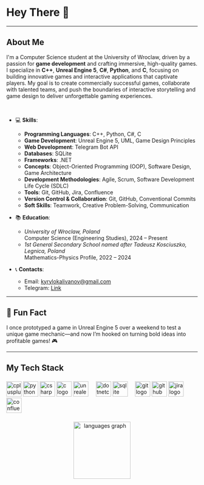 <h1 align="left">Hey There 👋</h1>

---

<h2 align="left">About Me</h2>

I'm a Computer Science student at the University of Wroclaw, driven by a passion for **game development** and crafting immersive, high-quality games. I specialize in **C++**, **Unreal Engine 5**, **C#**, **Python**, and **С**, focusing on building innovative games and interactive applications that captivate players. My goal is to create commercially successful games, collaborate with talented teams, and push the boundaries of interactive storytelling and game design to deliver unforgettable gaming experiences.

<p>‎  </p>

- 💻 **Skills**:  
  - **Programming Languages**: C++, Python, C#, C  
  - **Game Development**: Unreal Engine 5, UML, Game Design Principles  
  - **Web Development**: Telegram Bot API  
  - **Databases**: SQLite  
  - **Frameworks**: .NET  
  - **Concepts**: Object-Oriented Programming (OOP), Software Design, Game Architecture  
  - **Development Methodologies**: Agile, Scrum, Software Development Life Cycle (SDLC)  
  - **Tools**: Git, GitHub, Jira, Confluence  
  - **Version Control & Collaboration**: Git, GitHub, Conventional Commits  
  - **Soft Skills**: Teamwork, Creative Problem-Solving, Communication

- 📚 **Education**:  
  - *University of Wroclaw, Poland*  
    Computer Science (Engineering Studies), 2024 – Present  
  - *1st General Secondary School named after Tadeusz Kosciuszko, Legnica, Poland*  
    Mathematics-Physics Profile, 2022 – 2024

- 📞 **Contacts**:  
  - Email: kyrylokalivanov@gmail.com   
  - Telegram: [Link](https://t.me/Kyrylo0403)

---

## 🎲 Fun Fact
I once prototyped a game in Unreal Engine 5 over a weekend to test a unique game mechanic—and now I’m hooked on turning bold ideas into profitable games! 🎮

---

<h2 align="left">My Tech Stack</h2>

###

<div align="left">
  <img src="https://cdn.jsdelivr.net/gh/devicons/devicon/icons/cplusplus/cplusplus-original.svg" height="40" alt="cplusplus logo"  />
  <img src="https://cdn.jsdelivr.net/gh/devicons/devicon/icons/python/python-original.svg" height="40" alt="python logo"  />
  <img src="https://cdn.jsdelivr.net/gh/devicons/devicon/icons/csharp/csharp-original.svg" height="40" alt="csharp logo"  />
  <img src="https://cdn.jsdelivr.net/gh/devicons/devicon/icons/c/c-original.svg" height="40" alt="c logo"  />
  <img src="https://cdn.jsdelivr.net/gh/devicons/devicon/icons/unrealengine/unrealengine-original.svg" height="40" alt="unrealengine logo"  />
  <img width="12" />
  <img src="https://cdn.jsdelivr.net/gh/devicons/devicon/icons/dotnetcore/dotnetcore-original.svg" height="40" alt="dotnetcore logo"  />
  <img src="https://cdn.jsdelivr.net/gh/devicons/devicon/icons/sqlite/sqlite-original.svg" height="40" alt="sqlite logo"  />
  <img width="12" />
  <img src="https://cdn.jsdelivr.net/gh/devicons/devicon/icons/git/git-original.svg" height="40" alt="git logo"  />
  <img src="https://cdn.jsdelivr.net/gh/devicons/devicon/icons/github/github-original.svg" height="40" alt="github logo"  />
  <img src="https://cdn.jsdelivr.net/gh/devicons/devicon/icons/jira/jira-original.svg" height="40" alt="jira logo"  />
  <img src="https://cdn.jsdelivr.net/gh/devicons/devicon/icons/confluence/confluence-original.svg" height="40" alt="confluence logo"  />
</div>

###

<div align="center">
  <img src="https://github-readme-stats.vercel.app/api/top-langs?username=kyrylokalivanov&locale=en&hide_title=false&layout=compact&card_width=320&langs_count=5&theme=dracula&hide_border=false&order=2" height="150" alt="languages graph"  />
</div>

###
